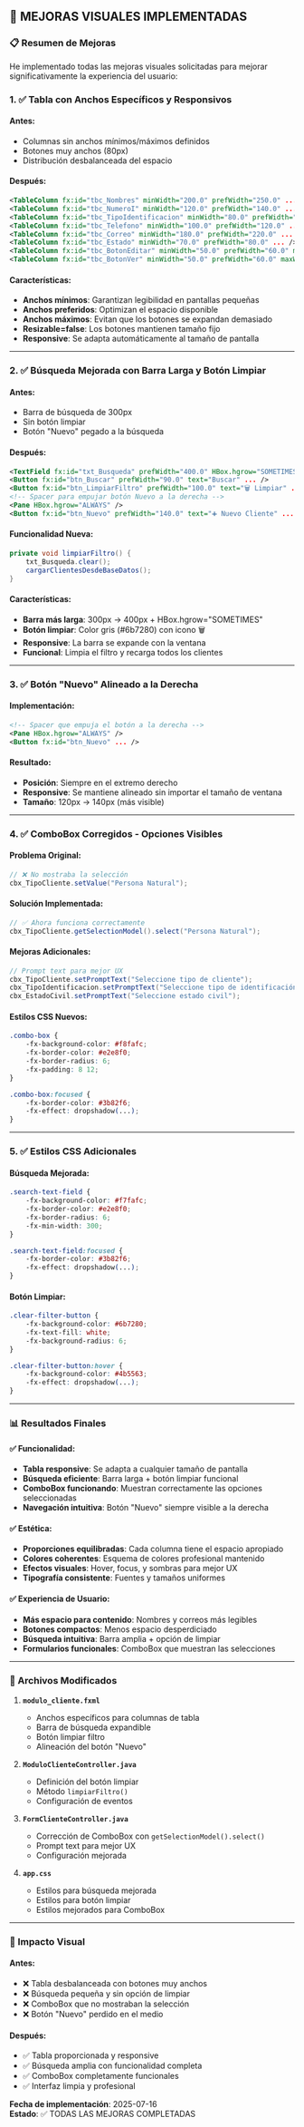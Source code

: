 ## 🎨 MEJORAS VISUALES IMPLEMENTADAS

### **📋 Resumen de Mejoras**

He implementado todas las mejoras visuales solicitadas para mejorar significativamente la experiencia del usuario:

### **1. ✅ Tabla con Anchos Específicos y Responsivos**

#### **Antes:**
- Columnas sin anchos mínimos/máximos definidos
- Botones muy anchos (80px)
- Distribución desbalanceada del espacio

#### **Después:**
```xml
<TableColumn fx:id="tbc_Nombres" minWidth="200.0" prefWidth="250.0" ... />
<TableColumn fx:id="tbc_NumeroI" minWidth="120.0" prefWidth="140.0" ... />
<TableColumn fx:id="tbc_TipoIdentificacion" minWidth="80.0" prefWidth="100.0" ... />
<TableColumn fx:id="tbc_Telefono" minWidth="100.0" prefWidth="120.0" ... />
<TableColumn fx:id="tbc_Correo" minWidth="180.0" prefWidth="220.0" ... />
<TableColumn fx:id="tbc_Estado" minWidth="70.0" prefWidth="80.0" ... />
<TableColumn fx:id="tbc_BotonEditar" minWidth="50.0" prefWidth="60.0" maxWidth="60.0" resizable="false" ... />
<TableColumn fx:id="tbc_BotonVer" minWidth="50.0" prefWidth="60.0" maxWidth="60.0" resizable="false" ... />
```

#### **Características**:
- **Anchos mínimos**: Garantizan legibilidad en pantallas pequeñas
- **Anchos preferidos**: Optimizan el espacio disponible
- **Anchos máximos**: Evitan que los botones se expandan demasiado
- **Resizable=false**: Los botones mantienen tamaño fijo
- **Responsive**: Se adapta automáticamente al tamaño de pantalla

---

### **2. ✅ Búsqueda Mejorada con Barra Larga y Botón Limpiar**

#### **Antes:**
- Barra de búsqueda de 300px
- Sin botón limpiar
- Botón "Nuevo" pegado a la búsqueda

#### **Después:**
```xml
<TextField fx:id="txt_Busqueda" prefWidth="400.0" HBox.hgrow="SOMETIMES" ... />
<Button fx:id="btn_Buscar" prefWidth="90.0" text="Buscar" ... />
<Button fx:id="btn_LimpiarFiltro" prefWidth="100.0" text="🗑️ Limpiar" ... />
<!-- Spacer para empujar botón Nuevo a la derecha -->
<Pane HBox.hgrow="ALWAYS" />
<Button fx:id="btn_Nuevo" prefWidth="140.0" text="➕ Nuevo Cliente" ... />
```

#### **Funcionalidad Nueva**:
```java
private void limpiarFiltro() {
    txt_Busqueda.clear();
    cargarClientesDesdeBaseDatos();
}
```

#### **Características**:
- **Barra más larga**: 300px → 400px + HBox.hgrow="SOMETIMES"
- **Botón limpiar**: Color gris (#6b7280) con icono 🗑️
- **Responsive**: La barra se expande con la ventana
- **Funcional**: Limpia el filtro y recarga todos los clientes

---

### **3. ✅ Botón "Nuevo" Alineado a la Derecha**

#### **Implementación**:
```xml
<!-- Spacer que empuja el botón a la derecha -->
<Pane HBox.hgrow="ALWAYS" />
<Button fx:id="btn_Nuevo" ... />
```

#### **Resultado**:
- **Posición**: Siempre en el extremo derecho
- **Responsive**: Se mantiene alineado sin importar el tamaño de ventana
- **Tamaño**: 120px → 140px (más visible)

---

### **4. ✅ ComboBox Corregidos - Opciones Visibles**

#### **Problema Original**:
```java
// ❌ No mostraba la selección
cbx_TipoCliente.setValue("Persona Natural");
```

#### **Solución Implementada**:
```java
// ✅ Ahora funciona correctamente
cbx_TipoCliente.getSelectionModel().select("Persona Natural");
```

#### **Mejoras Adicionales**:
```java
// Prompt text para mejor UX
cbx_TipoCliente.setPromptText("Seleccione tipo de cliente");
cbx_TipoIdentificacion.setPromptText("Seleccione tipo de identificación");
cbx_EstadoCivil.setPromptText("Seleccione estado civil");
```

#### **Estilos CSS Nuevos**:
```css
.combo-box {
    -fx-background-color: #f8fafc;
    -fx-border-color: #e2e8f0;
    -fx-border-radius: 6;
    -fx-padding: 8 12;
}

.combo-box:focused {
    -fx-border-color: #3b82f6;
    -fx-effect: dropshadow(...);
}
```

---

### **5. ✅ Estilos CSS Adicionales**

#### **Búsqueda Mejorada**:
```css
.search-text-field {
    -fx-background-color: #f7fafc;
    -fx-border-color: #e2e8f0;
    -fx-border-radius: 6;
    -fx-min-width: 300;
}

.search-text-field:focused {
    -fx-border-color: #3b82f6;
    -fx-effect: dropshadow(...);
}
```

#### **Botón Limpiar**:
```css
.clear-filter-button {
    -fx-background-color: #6b7280;
    -fx-text-fill: white;
    -fx-background-radius: 6;
}

.clear-filter-button:hover {
    -fx-background-color: #4b5563;
    -fx-effect: dropshadow(...);
}
```

---

### **📊 Resultados Finales**

#### **✅ Funcionalidad**:
- **Tabla responsive**: Se adapta a cualquier tamaño de pantalla
- **Búsqueda eficiente**: Barra larga + botón limpiar funcional
- **ComboBox funcionando**: Muestran correctamente las opciones seleccionadas
- **Navegación intuitiva**: Botón "Nuevo" siempre visible a la derecha

#### **✅ Estética**:
- **Proporciones equilibradas**: Cada columna tiene el espacio apropiado
- **Colores coherentes**: Esquema de colores profesional mantenido
- **Efectos visuales**: Hover, focus, y sombras para mejor UX
- **Tipografía consistente**: Fuentes y tamaños uniformes

#### **✅ Experiencia de Usuario**:
- **Más espacio para contenido**: Nombres y correos más legibles
- **Botones compactos**: Menos espacio desperdiciado
- **Búsqueda intuitiva**: Barra amplia + opción de limpiar
- **Formularios funcionales**: ComboBox que muestran las selecciones

---

### **📁 Archivos Modificados**

1. **`modulo_cliente.fxml`**
   - Anchos específicos para columnas de tabla
   - Barra de búsqueda expandible
   - Botón limpiar filtro
   - Alineación del botón "Nuevo"

2. **`ModuloClienteController.java`**
   - Definición del botón limpiar
   - Método `limpiarFiltro()`
   - Configuración de eventos

3. **`FormClienteController.java`**
   - Corrección de ComboBox con `getSelectionModel().select()`
   - Prompt text para mejor UX
   - Configuración mejorada

4. **`app.css`**
   - Estilos para búsqueda mejorada
   - Estilos para botón limpiar
   - Estilos mejorados para ComboBox

---

### **🎯 Impacto Visual**

#### **Antes**:
- ❌ Tabla desbalanceada con botones muy anchos
- ❌ Búsqueda pequeña y sin opción de limpiar
- ❌ ComboBox que no mostraban la selección
- ❌ Botón "Nuevo" perdido en el medio

#### **Después**:
- ✅ Tabla proporcionada y responsive
- ✅ Búsqueda amplia con funcionalidad completa
- ✅ ComboBox completamente funcionales
- ✅ Interfaz limpia y profesional

**Fecha de implementación**: 2025-07-16  
**Estado**: ✅ TODAS LAS MEJORAS COMPLETADAS
